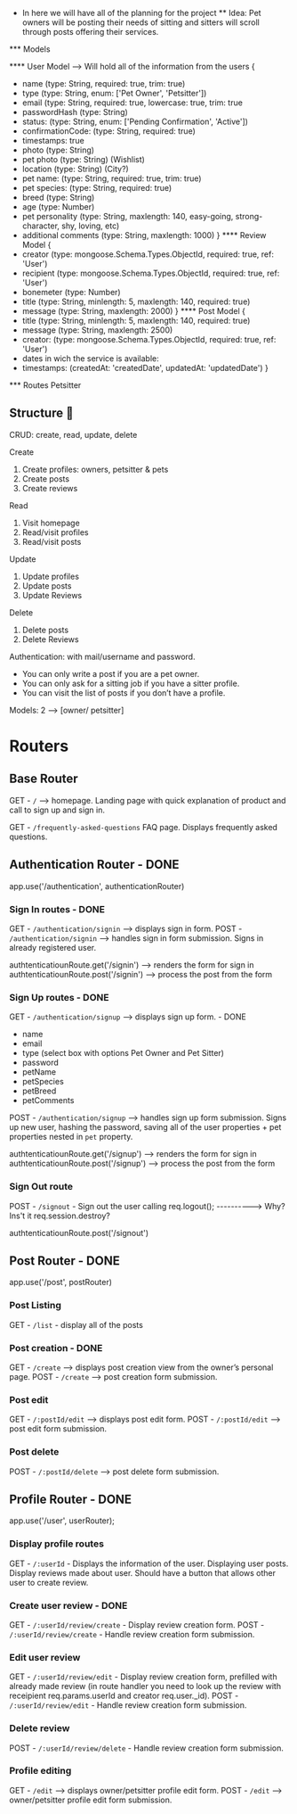 - In here we will have all of the planning for the project
  \*\* Idea: Pet owners will be posting their needs of sitting and sitters will scroll through posts offering their services.

\*\*\* Models

\*\*\*\* User Model --> Will hold all of the information from the users
{

- name (type: String, required: true, trim: true)
- type (type: String, enum: ['Pet Owner', 'Petsitter'])
- email (type: String, required: true, lowercase: true, trim: true
- passwordHash (type: String)
- status: (type: String, enum: ['Pending Confirmation', 'Active'])
- confirmationCode: (type: String, required: true)
- timestamps: true
- photo (type: String)
- pet photo (type: String) (Wishlist)
- location (type: String) (City?)
- pet name: (type: String, required: true, trim: true)
- pet species: (type: String, required: true)
- breed (type: String)
- age (type: Number)
- pet personality (type: String, maxlength: 140, easy-going, strong-character, shy, loving, etc)
- additional comments (type: String, maxlength: 1000)
  }
  \*\*\*\* Review Model
  {
- creator (type: mongoose.Schema.Types.ObjectId, required: true, ref: 'User')
- recipient (type: mongoose.Schema.Types.ObjectId, required: true, ref: 'User')
- bonemeter (type: Number)
- title (type: String, minlength: 5, maxlength: 140, required: true)
- message (type: String, maxlength: 2000)
  }
  \*\*\*\* Post Model
  {
- title (type: String, minlength: 5, maxlength: 140, required: true)
- message (type: String, maxlength: 2500)
- creator: (type: mongoose.Schema.Types.ObjectId, required: true, ref: 'User')
- dates in wich the service is available:
- timestamps: (createdAt: 'createdDate', updatedAt: 'updatedDate')
  }

\*\*\* Routes
Petsitter

## Structure 💙

CRUD: create, read, update, delete

Create

1. Create profiles: owners, petsitter & pets
2. Create posts
3. Create reviews

Read

1. Visit homepage
2. Read/visit profiles
3. Read/visit posts

Update

1. Update profiles
2. Update posts
3. Update Reviews

Delete

1. Delete posts
2. Delete Reviews

Authentication: with mail/username and password.

- You can only write a post if you are a pet owner.
- You can only ask for a sitting job if you have a sitter profile.
- You can visit the list of posts if you don’t have a profile.

Models: 2 —> [owner/ petsitter]

# Routers

## Base Router

GET - `/` —> homepage. Landing page with quick explanation of product and call to sign up and sign in.

GET - `/frequently-asked-questions` FAQ page. Displays frequently asked questions.

## Authentication Router - DONE

app.use('/authentication', authenticationRouter)

### Sign In routes - DONE

GET - `/authentication/signin` —> displays sign in form.
POST - `/authentication/signin` —> handles sign in form submission. Signs in already registered user.

authtenticatiounRoute.get('/signin') --> renders the form for sign in
authtenticatiounRoute.post('/signin') --> process the post from the form

### Sign Up routes - DONE

GET - `/authentication/signup` —> displays sign up form. - DONE

- name
- email
- type (select box with options Pet Owner and Pet Sitter)
- password
- petName
- petSpecies
- petBreed
- petComments

POST - `/authentication/signup` —> handles sign up form submission. Signs up new user, hashing the password, saving all of the user properties + pet properties nested in `pet` property.

authtenticatiounRoute.get('/signup') --> renders the form for sign in
authtenticatiounRoute.post('/signup') --> process the post from the form

### Sign Out route

POST - `/signout` - Sign out the user calling req.logout(); ----------> Why? Ins't it req.session.destroy?

authtenticatiounRoute.post('/signout')

## Post Router - DONE

app.use('/post', postRouter)

### Post Listing

GET - `/list` - display all of the posts

### Post creation - DONE

GET - `/create` —> displays post creation view from the owner’s personal page.
POST - `/create` —> post creation form submission.

### Post edit

GET - `/:postId/edit` —> displays post edit form.
POST - `/:postId/edit` —> post edit form submission.

### Post delete

POST - `/:postId/delete` —> post delete form submission.

## Profile Router - DONE

app.use('/user', userRouter);

### Display profile routes

GET - `/:userId` - Displays the information of the user. Displaying user posts. Display reviews made about user. Should have a button that allows other user to create review.

### Create user review - DONE

GET - `/:userId/review/create` - Display review creation form.
POST - `/:userId/review/create` - Handle review creation form submission.

### Edit user review

GET - `/:userId/review/edit` - Display review creation form, prefilled with already made review (in route handler you need to look up the review with receipient req.params.userId and creator req.user.\_id).
POST - `/:userId/review/edit` - Handle review creation form submission.

### Delete review

POST - `/:userId/review/delete` - Handle review creation form submission.

### Profile editing

GET - `/edit` —> displays owner/petsitter profile edit form.
POST - `/edit` —> owner/petsitter profile edit form submission.
